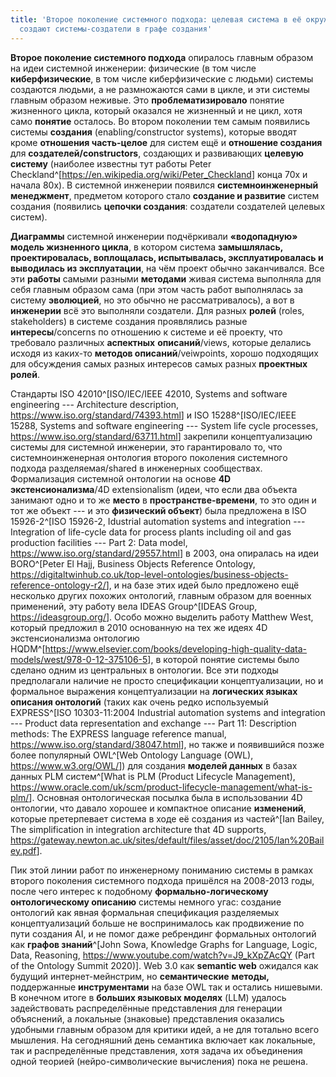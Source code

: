```yaml
---
title: 'Второе поколение системного подхода: целевая система в её окружении, которую
  создают системы-создатели в графе создания'
---
```


**Второе поколение системного подхода** опиралось главным образом на
идеи системной инженерии: физические (в том числе **киберфизические**, в
том числе киберфизические с людьми) системы создаются людьми, а не
размножаются сами в цикле, и эти системы главным образом неживые. Это
**проблематизировало** понятие жизненного цикла, который оказался не
жизненный и не цикл, хотя само **понятие** осталось. Во втором поколении
тем самым появились системы **создания** (enabling/constructor systems),
которые вводят кроме **отношения часть-целое** для систем ещё и
**отношение создания** для **создателей/constructors**, создающих и
развивающих **целевую** **систему** (наиболее известны тут работы Peter
Checkland^[<https://en.wikipedia.org/wiki/Peter_Checkland>]
конца 70х и начала 80х). В системной инженерии появился
**системноинженерный менеджмент**, предметом которого стало **создание и
развитие** систем создания (появились **цепочки создания**: создатели
создателей целевых систем).

**Диаграммы** системной инженерии подчёркивали **«водопадную»** **модель
жизненного цикла**, в котором система **замышлялась, проектировалась,
воплощалась, испытывалась, эксплуатировалась и выводилась из
эксплуатации**, на чём проект обычно заканчивался. Все эти **работы**
самыми разными **методами** живая система выполняла для себя главным
образом сама (при этом часть работ выполнялась за систему **эволюцией**,
но это обычно не рассматривалось), а вот в **инженерии** всё это
выполняли создатели. Для разных **ролей** (roles, stakeholders) в
системе создания проявлялись разные **интересы**/concerns по отношению к
системе и её проекту, что требовало различных **аспектных**
**описаний**/views, которые делались исходя из каких-то **методов
описаний**/veiwpoints, хорошо подходящих для обсуждения самых разных
интересов самых разных **проектных ролей**.

Стандарты ISO 42010^[ISO/IEC/IEEE 42010, Systems and
software engineering --- Architecture description,
<https://www.iso.org/standard/74393.html>] и ISO
15288^[ISO/IEC/IEEE 15288, Systems and software
engineering --- System life cycle processes,
<https://www.iso.org/standard/63711.html>] закрепили
концептуализацию системы для системной инженерии, это гарантировало то,
что системноинженерная онтология второго поколения системного подхода
разделяемая/shared в инженерных сообществах. Формализация системной
онтологии на основе **4D экстенсионализма**/4D extensionalism (идеи, что
если два объекта занимают одно и то же **место** в
**пространстве-времени**, то это один и тот же объект --- и это
**физический объект**) была предложена в ISO
15926-2^[ISO 15926-2, Idustrial automation systems and
integration --- Integration of life-cycle data for process plants
including oil and gas production facilities --- Part 2: Data model,
<https://www.iso.org/standard/29557.html>] в 2003, она
опиралась на идеи BORO^[Peter El Hajj, Business Objects
Reference Ontology,
<https://digitaltwinhub.co.uk/top-level-ontologies/business-objects-reference-ontology-r2/>],
и на базе этих идей было предложено ещё несколько других похожих
онтологий, главным образом для военных применений, эту работу вела IDEAS
Group^[IDEAS Group,
<https://ideasgroup.org/>]. Особо можно выделить работу
Matthew West, который предложил в 2010 основанную на тех же идеях 4D
экстенсионализма онтологию
HQDM^[<https://www.elsevier.com/books/developing-high-quality-data-models/west/978-0-12-375106-5>],
в которой понятие системы было сделано одним из центральных в онтологии.
Все эти подходы предполагали наличие не просто спецификации
концептуализации, но и формальное выражения концептуализации на
**логических языках описания онтологий** (таких как очень редко
используемый EXPRESS^[ISO 10303-11:2004 Industrial
automation systems and integration --- Product data representation and
exchange --- Part 11: Description methods: The EXPRESS language
reference manual,
<https://www.iso.org/standard/38047.html>], но также и
появившийся позже более популярный OWL^[Web Ontology
Language (OWL), <https://www.w3.org/OWL/>]) для создания
**моделей данных** в базах данных PLM систем^[What is
PLM (Product Lifecycle Management),
<https://www.oracle.com/uk/scm/product-lifecycle-management/what-is-plm/>].
Основная онтологическая посылка была в использовании 4D онтологии, что
давало хорошее и компактное описание **изменений**, которые претерпевает
система в ходе её создания из частей^[Ian Bailey, The
simplification in integration architecture that 4D supports,
<https://gateway.newton.ac.uk/sites/default/files/asset/doc/2105/Ian%20Bailey.pdf>].

Пик этой линии работ по инженерному пониманию системы в рамках второго
поколения системного подхода пришёлся на 2008-2013 годы, после чего
интерес к подобному **формально-логическому онтологическому описанию**
системы немного угас: создание онтологий как явная формальная
спецификация разделяемых концептуализаций больше не воспринималось как
продвижение по пути создания AI, и не помог даже ребрендинг формальных
онтологий как **графов знаний**^[John Sowa, Knowledge
Graphs for Language, Logic, Data, Reasoning,
<https://www.youtube.com/watch?v=J9_kXpZAcQY> (Part of the Ontology
Summit 2020)]. Web 3.0 как **semantic web** ожидался как
будущий интернет-мейнстрим, но **семантические** **методы,**
поддержанные **инструментами** на базе OWL так и остались нишевыми. В
конечном итоге в **больших языковых моделях** (LLM) удалось
задействовать распределённые представления для генерации объяснений, а
локальные (знаковые) представления оказались удобными главным образом
для критики идей, а не для тотально всего мышления. На сегодняшний день
семантика включает как локальные, так и распределённые представления,
хотя задача их объединения одной теорией (нейро-символические
вычисления) пока не решена.
